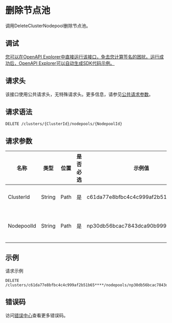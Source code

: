 # 删除节点池

调用DeleteClusterNodepool删除节点池。

## 调试

[您可以在OpenAPI Explorer中直接运行该接口，免去您计算签名的困扰。运行成功后，OpenAPI Explorer可以自动生成SDK代码示例。](https://api.aliyun.com/#product=CS&api=DeleteClusterNodepool&type=ROA&version=2015-12-15)

## 请求头

该接口使用公共请求头，无特殊请求头。更多信息，请参见[公共请求参数](~~167755~~)。

## 请求语法

```
DELETE /clusters/{ClusterId}/nodepools/{NodepoolId} 
```

## 请求参数

|名称|类型|位置|是否必选|示例值|描述|
|--|--|--|----|---|--|
|ClusterId|String|Path|是|c61da77e8bfbc4c4c999af2b51b65\*\*\*\*|集群ID。 |
|NodepoolId|String|Path|是|np30db56bcac7843dca90b999c8928\*\*\*\*|节点池ID。 |

## 示例

请求示例

```
DELETE /clusters/c61da77e8bfbc4c4c999af2b51b65****/nodepools/np30db56bcac7843dca90b999c8928****
```

## 错误码

访问[错误中心](https://error-center.alibabacloud.com/status/product/CS)查看更多错误码。

